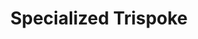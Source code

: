 ---
layout: wheels
catagory: wheels
title: Specialized Trispoke
image: wheels/trispoke.jpg
price: $600
alt: Trispoke bike wheel
desc: These fast tubular wheels are perfect for triathlon and time trial racing! With stiff carbon spokes, and a reliable alloy braking track, these are ready to roll as soon as you put a tire on them!
---